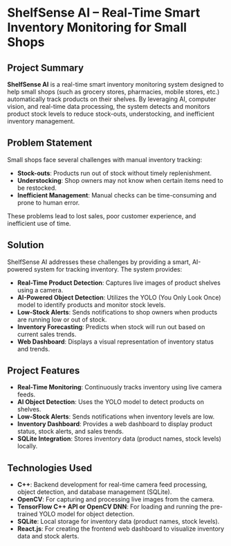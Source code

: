 # ShelfSense AI – Real-Time Smart Inventory Monitoring for Small Shops

## Project Summary

**ShelfSense AI** is a real-time smart inventory monitoring system designed to help small shops (such as grocery stores, pharmacies, mobile stores, etc.) automatically track products on their shelves. By leveraging AI, computer vision, and real-time data processing, the system detects and monitors product stock levels to reduce stock-outs, understocking, and inefficient inventory management.

## Problem Statement

Small shops face several challenges with manual inventory tracking:
- **Stock-outs**: Products run out of stock without timely replenishment.
- **Understocking**: Shop owners may not know when certain items need to be restocked.
- **Inefficient Management**: Manual checks can be time-consuming and prone to human error.

These problems lead to lost sales, poor customer experience, and inefficient use of time.

## Solution

ShelfSense AI addresses these challenges by providing a smart, AI-powered system for tracking inventory. The system provides:
- **Real-Time Product Detection**: Captures live images of product shelves using a camera.
- **AI-Powered Object Detection**: Utilizes the YOLO (You Only Look Once) model to identify products and monitor stock levels.
- **Low-Stock Alerts**: Sends notifications to shop owners when products are running low or out of stock.
- **Inventory Forecasting**: Predicts when stock will run out based on current sales trends.
- **Web Dashboard**: Displays a visual representation of inventory status and trends.

## Project Features

- **Real-Time Monitoring**: Continuously tracks inventory using live camera feeds.
- **AI Object Detection**: Uses the YOLO model to detect products on shelves.
- **Low-Stock Alerts**: Sends notifications when inventory levels are low.
- **Inventory Dashboard**: Provides a web dashboard to display product status, stock alerts, and sales trends.
- **SQLite Integration**: Stores inventory data (product names, stock levels) locally.

## Technologies Used

- **C++**: Backend development for real-time camera feed processing, object detection, and database management (SQLite).
- **OpenCV**: For capturing and processing live images from the camera.
- **TensorFlow C++ API or OpenCV DNN**: For loading and running the pre-trained YOLO model for object detection.
- **SQLite**: Local storage for inventory data (product names, stock levels).
- **React.js**: For creating the frontend web dashboard to visualize inventory data and stock alerts.


